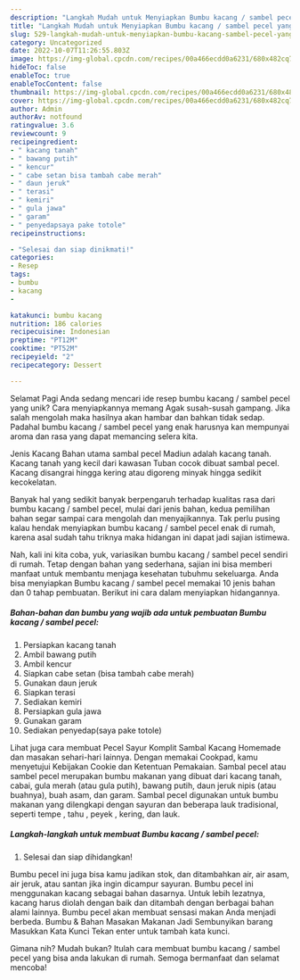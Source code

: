 ```yaml
---
description: "Langkah Mudah untuk Menyiapkan Bumbu kacang / sambel pecel yang Enak, Lezat"
title: "Langkah Mudah untuk Menyiapkan Bumbu kacang / sambel pecel yang Enak, Lezat"
slug: 529-langkah-mudah-untuk-menyiapkan-bumbu-kacang-sambel-pecel-yang-enak-lezat
category: Uncategorized
date: 2022-10-07T11:26:55.803Z
image: https://img-global.cpcdn.com/recipes/00a466ecdd0a6231/680x482cq70/bumbu-kacang-sambel-pecel-foto-resep-utama.jpg
hideToc: false
enableToc: true
enableTocContent: false
thumbnail: https://img-global.cpcdn.com/recipes/00a466ecdd0a6231/680x482cq70/bumbu-kacang-sambel-pecel-foto-resep-utama.jpg
cover: https://img-global.cpcdn.com/recipes/00a466ecdd0a6231/680x482cq70/bumbu-kacang-sambel-pecel-foto-resep-utama.jpg
author: Admin
authorAv: notfound
ratingvalue: 3.6
reviewcount: 9
recipeingredient:
- " kacang tanah"
- " bawang putih"
- " kencur"
- " cabe setan bisa tambah cabe merah"
- " daun jeruk"
- " terasi"
- " kemiri"
- " gula jawa"
- " garam"
- " penyedapsaya pake totole"
recipeinstructions:

- "Selesai dan siap dinikmati!"
categories:
- Resep
tags:
- bumbu
- kacang
- 

katakunci: bumbu kacang  
nutrition: 186 calories
recipecuisine: Indonesian
preptime: "PT12M"
cooktime: "PT52M"
recipeyield: "2"
recipecategory: Dessert

---
```



Selamat Pagi Anda sedang mencari ide resep bumbu kacang / sambel pecel yang unik? Cara menyiapkannya memang Agak susah-susah gampang. Jika salah mengolah maka hasilnya akan hambar dan bahkan tidak sedap. Padahal bumbu kacang / sambel pecel yang enak harusnya kan mempunyai aroma dan rasa yang dapat memancing selera kita.


Jenis Kacang Bahan utama sambal pecel Madiun adalah kacang tanah. Kacang tanah yang kecil dari kawasan Tuban cocok dibuat sambal pecel. Kacang disangrai hingga kering atau digoreng minyak hingga sedikit kecokelatan.

Banyak hal yang sedikit banyak berpengaruh terhadap kualitas rasa dari bumbu kacang / sambel pecel, mulai dari jenis bahan, kedua pemilihan bahan segar sampai cara mengolah dan menyajikannya. Tak perlu pusing kalau hendak menyiapkan bumbu kacang / sambel pecel enak di rumah, karena asal sudah tahu triknya maka hidangan ini dapat jadi sajian istimewa.


Nah, kali ini kita coba, yuk, variasikan bumbu kacang / sambel pecel sendiri di rumah. Tetap dengan bahan yang sederhana, sajian ini bisa memberi manfaat untuk membantu menjaga kesehatan tubuhmu sekeluarga. Anda bisa menyiapkan Bumbu kacang / sambel pecel memakai 10 jenis bahan dan 0 tahap pembuatan. Berikut ini cara dalam menyiapkan hidangannya.

<!--inarticleads1-->

##### Bahan-bahan dan bumbu yang wajib ada untuk pembuatan Bumbu kacang / sambel pecel:

1. Persiapkan  kacang tanah
1. Ambil  bawang putih
1. Ambil  kencur
1. Siapkan  cabe setan (bisa tambah cabe merah)
1. Gunakan  daun jeruk
1. Siapkan  terasi
1. Sediakan  kemiri
1. Persiapkan  gula jawa
1. Gunakan  garam
1. Sediakan  penyedap(saya pake totole)


Lihat juga cara membuat Pecel Sayur Komplit Sambal Kacang Homemade dan masakan sehari-hari lainnya. Dengan memakai Cookpad, kamu menyetujui Kebijakan Cookie dan Ketentuan Pemakaian. Sambal pecel atau sambel pecel merupakan bumbu makanan yang dibuat dari kacang tanah, cabai, gula merah (atau gula putih), bawang putih, daun jeruk nipis (atau buahnya), buah asam, dan garam. Sambal pecel digunakan untuk bumbu makanan yang dilengkapi dengan sayuran dan beberapa lauk tradisional, seperti tempe , tahu , peyek , kering, dan lauk. 

<!--inarticleads2-->

##### Langkah-langkah untuk membuat Bumbu kacang / sambel pecel:


1. Selesai dan siap dihidangkan!

Bumbu pecel ini juga bisa kamu jadikan stok, dan ditambahkan air, air asam, air jeruk, atau santan jika ingin dicampur sayuran. Bumbu pecel ini menggunakan kacang sebagai bahan dasarnya. Untuk lebih lezatnya, kacang harus diolah dengan baik dan ditambah dengan berbagai bahan alami lainnya. Bumbu pecel akan membuat sensasi makan Anda menjadi berbeda. Bumbu &amp; Bahan Masakan Makanan Jadi Sembunyikan barang Masukkan Kata Kunci Tekan enter untuk tambah kata kunci. 

Gimana nih? Mudah bukan? Itulah cara membuat bumbu kacang / sambel pecel yang bisa anda lakukan di rumah. Semoga bermanfaat dan selamat mencoba!
